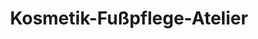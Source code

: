 ---
title: "Kosmetik-Fußpflege-Atelier"
url: /mutterstadt/kosmetik-fusspflege-atelier/
shop: Kosmetik
---